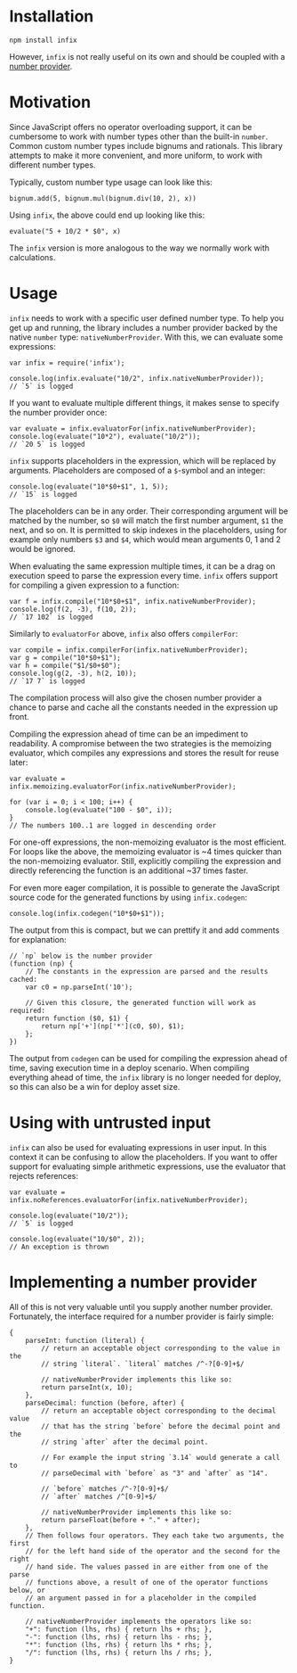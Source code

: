 Installation
============

    npm install infix

However, `infix` is not really useful on its own and should be coupled with a
[number provider](#implementing-a-number-provider).

Motivation
==========
Since JavaScript offers no operator overloading support, it can be cumbersome to
work with number types other than the built-in `number`. Common custom number
types include bignums and rationals. This library attempts to make it more
convenient, and more uniform, to work with different number types.

Typically, custom number type usage can look like this:

    bignum.add(5, bignum.mul(bignum.div(10, 2), x))

Using `infix`, the above could end up looking like this:

    evaluate("5 + 10/2 * $0", x)

The `infix` version is more analogous to the way we normally work with
calculations.

Usage
=====
`infix` needs to work with a specific user defined number type. To help you get
up and running, the library includes a number provider backed by the native
`number` type: `nativeNumberProvider`. With this, we can evaluate some
expressions:

    var infix = require('infix');

    console.log(infix.evaluate("10/2", infix.nativeNumberProvider));
    // `5` is logged

If you want to evaluate multiple different things, it makes sense to specify the
number provider once:

    var evaluate = infix.evaluatorFor(infix.nativeNumberProvider);
    console.log(evaluate("10*2"), evaluate("10/2"));
    // `20 5` is logged

`infix` supports placeholders in the expression, which will be replaced by
arguments. Placeholders are composed of a `$`-symbol and an integer:

    console.log(evaluate("10*$0+$1", 1, 5));
    // `15` is logged

The placeholders can be in any order. Their corresponding argument will be
matched by the number, so `$0` will match the first number argument, `$1` the
next, and so on. It is permitted to skip indexes in the placeholders, using for
example only numbers `$3` and `$4`, which would mean arguments 0, 1 and 2 would
be ignored.

When evaluating the same expression multiple times, it can be a drag on
execution speed to parse the expression every time. `infix` offers support for
compiling a given expression to a function:

    var f = infix.compile("10*$0+$1", infix.nativeNumberProvider);
    console.log(f(2, -3), f(10, 2));
    // `17 102` is logged

Similarly to `evaluatorFor` above, `infix` also offers `compilerFor`:

    var compile = infix.compilerFor(infix.nativeNumberProvider);
    var g = compile("10*$0+$1");
    var h = compile("$1/$0+$0");
    console.log(g(2, -3), h(2, 10));
    // `17 7` is logged

The compilation process will also give the chosen number provider a chance to
parse and cache all the constants needed in the expression up front.

Compiling the expression ahead of time can be an impediment to readability. A
compromise between the two strategies is the memoizing evaluator, which compiles
any expressions and stores the result for reuse later:

    var evaluate = infix.memoizing.evaluatorFor(infix.nativeNumberProvider);

    for (var i = 0; i < 100; i++) {
        console.log(evaluate("100 - $0", i));
    }
    // The numbers 100..1 are logged in descending order

For one-off expressions, the non-memoizing evaluator is the most efficient. For
loops like the above, the memoizing evaluator is ~4 times quicker than the
non-memoizing evaluator. Still, explicitly compiling the expression and directly
referencing the function is an additional ~37 times faster.

For even more eager compilation, it is possible to generate the JavaScript
source code for the generated functions by using `infix.codegen`:

    console.log(infix.codegen("10*$0+$1"));

The output from this is compact, but we can prettify it and add comments for
explanation:

    // `np` below is the number provider
    (function (np) {
        // The constants in the expression are parsed and the results cached:
        var c0 = np.parseInt('10');

        // Given this closure, the generated function will work as required:
        return function ($0, $1) {
            return np['+'](np['*'](c0, $0), $1);
        };
    })

The output from `codegen` can be used for compiling the expression ahead of
time, saving execution time in a deploy scenario. When compiling everything
ahead of time, the `infix` library is no longer needed for deploy, so this can
also be a win for deploy asset size.

Using with untrusted input
==========================
`infix` can also be used for evaluating expressions in user input. In this
context it can be confusing to allow the placeholders. If you want to offer
support for evaluating simple arithmetic expressions, use the evaluator that
rejects references:

    var evaluate = infix.noReferences.evaluatorFor(infix.nativeNumberProvider);

    console.log(evaluate("10/2"));
    // `5` is logged

    console.log(evaluate("10/$0", 2));
    // An exception is thrown

Implementing a number provider
==============================
All of this is not very valuable until you supply another number provider.
Fortunately, the interface required for a number provider is fairly simple:

    {
        parseInt: function (literal) {
            // return an acceptable object corresponding to the value in the
            // string `literal`. `literal` matches /^-?[0-9]+$/

            // nativeNumberProvider implements this like so:
            return parseInt(x, 10);
        },
        parseDecimal: function (before, after) {
            // return an acceptable object corresponding to the decimal value
            // that has the string `before` before the decimal point and the
            // string `after` after the decimal point.

            // For example the input string `3.14` would generate a call to
            // parseDecimal with `before` as "3" and `after` as "14".

            // `before` matches /^-?[0-9]+$/
            // `after` matches /^[0-9]+$/

            // nativeNumberProvider implements this like so:
            return parseFloat(before + "." + after);
        },
        // Then follows four operators. They each take two arguments, the first
        // for the left hand side of the operator and the second for the right
        // hand side. The values passed in are either from one of the parse
        // functions above, a result of one of the operator functions below, or
        // an argument passed in for a placeholder in the compiled function.

        // nativeNumberProvider implements the operators like so:
        "+": function (lhs, rhs) { return lhs + rhs; },
        "-": function (lhs, rhs) { return lhs - rhs; },
        "*": function (lhs, rhs) { return lhs * rhs; },
        "/": function (lhs, rhs) { return lhs / rhs; },
    }
